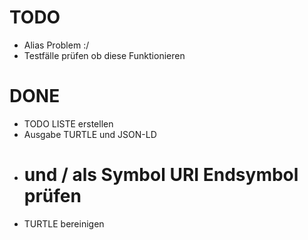 # TODO

- Alias Problem :/
- Testfälle prüfen ob diese Funktionieren

# DONE 

- TODO LISTE erstellen
- Ausgabe TURTLE und JSON-LD
- # und / als Symbol URI Endsymbol prüfen
- TURTLE bereinigen
